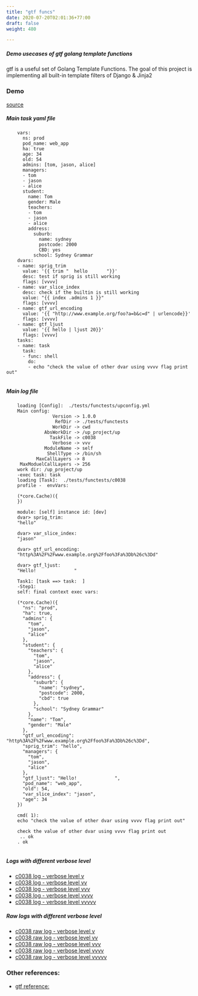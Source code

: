 ```yaml
---
title: "gtf funcs"
date: 2020-07-20T02:01:36+77:00
draft: false
weight: 480

---
```


##### Demo usecases of gtf golang template functions

gtf is a useful set of Golang Template Functions. The goal of this project is implementing all built-in template filters of Django & Jinja2


### Demo








[source](https://github.com/upcmd/up/blob/master/tests/functests/c0038.yml)

##### Main task yaml file
```
    vars:
      ns: prod
      pod_name: web_app
      ha: true
      age: 34
      old: 54
      admins: [tom, jason, alice]
      managers:
      - tom
      - jason
      - alice
      student:
        name: Tom
        gender: Male
        teachers:
        - tom
        - jason
        - alice
        address:
          suburb:
            name: sydney
            postcode: 2000
            CBD: yes
          school: Sydney Grammar
    dvars:
    - name: sprig_trim
      value: '{{ trim "  hello       "}}'
      desc: test if sprig is still working
      flags: [vvvv]
    - name: var_slice_index
      desc: check if the builtin is still working
      value: "{{ index .admins 1 }}"
      flags: [vvvv]
    - name: gtf_url_encoding
      value: '{{ "http://www.example.org/foo?a=b&c=d" | urlencode}}'
      flags: [vvvv]
    - name: gtf_ljust
      value: '{{ hello | ljust 20}}'
      flags: [vvvv]
    tasks:
    - name: task
      task:
      - func: shell
        do:
        - echo "check the value of other dvar using vvvv flag print out"
    
```
##### Main log file
```
    loading [Config]:  ./tests/functests/upconfig.yml
    Main config:
                 Version -> 1.0.0
                  RefDir -> ./tests/functests
                 WorkDir -> cwd
              AbsWorkDir -> /up_project/up
                TaskFile -> c0038
                 Verbose -> vvv
              ModuleName -> self
               ShellType -> /bin/sh
           MaxCallLayers -> 8
     MaxModuelCallLayers -> 256
    work dir: /up_project/up
    -exec task: task
    loading [Task]:  ./tests/functests/c0038
    profile -  envVars:
    
    (*core.Cache)({
    })
    
    module: [self] instance id: [dev]
    dvar> sprig_trim:
    "hello"
    
    dvar> var_slice_index:
    "jason"
    
    dvar> gtf_url_encoding:
    "http%3A%2F%2Fwww.example.org%2Ffoo%3Fa%3Db%26c%3Dd"
    
    dvar> gtf_ljust:
    "Hello!              "
    
    Task1: [task ==> task:  ]
    -Step1:
    self: final context exec vars:
    
    (*core.Cache)({
      "ns": "prod",
      "ha": true,
      "admins": {
        "tom",
        "jason",
        "alice"
      },
      "student": {
        "teachers": {
          "tom",
          "jason",
          "alice"
        },
        "address": {
          "suburb": {
            "name": "sydney",
            "postcode": 2000,
            "cbd": true
          },
          "school": "Sydney Grammar"
        },
        "name": "Tom",
        "gender": "Male"
      },
      "gtf_url_encoding": "http%3A%2F%2Fwww.example.org%2Ffoo%3Fa%3Db%26c%3Dd",
      "sprig_trim": "hello",
      "managers": {
        "tom",
        "jason",
        "alice"
      },
      "gtf_ljust": "Hello!              ",
      "pod_name": "web_app",
      "old": 54,
      "var_slice_index": "jason",
      "age": 34
    })
    
    cmd( 1):
    echo "check the value of other dvar using vvvv flag print out"
    
    check the value of other dvar using vvvv flag print out
     .. ok
    . ok
    
```


##### Logs with different verbose level
* [c0038 log - verbose level v](../../logs/c0038_v)
* [c0038 log - verbose level vv](../../logs/c0038_vv)
* [c0038 log - verbose level vvv](../../logs/c0038_vvvv)
* [c0038 log - verbose level vvvv](../../logs/c0038_vvvv)
* [c0038 log - verbose level vvvvv](../../logs/c0038_vvvvv)

##### Raw logs with different verbose level
* [c0038 raw log - verbose level v](../../reflogs/c0038_v.log)
* [c0038 raw log - verbose level vv](../../reflogs/c0038_vv.log)
* [c0038 raw log - verbose level vvv](../../reflogs/c0038_vvv.log)
* [c0038 raw log - verbose level vvvv](../../reflogs/c0038_vvvv.log)
* [c0038 raw log - verbose level vvvvv](../../reflogs/c0038_vvvvv.log)








### Other references:
* [gtf reference:](https://github.com/leekchan/gtf)
